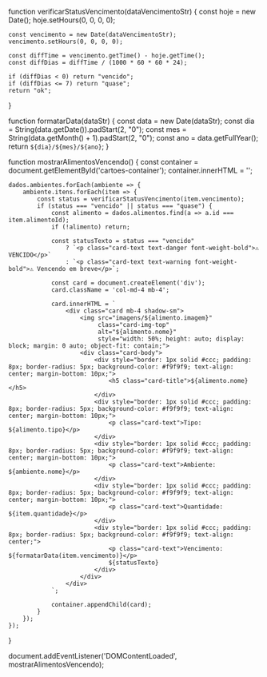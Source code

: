 function verificarStatusVencimento(dataVencimentoStr) {
    const hoje = new Date();
    hoje.setHours(0, 0, 0, 0);

    const vencimento = new Date(dataVencimentoStr);
    vencimento.setHours(0, 0, 0, 0);

    const diffTime = vencimento.getTime() - hoje.getTime();
    const diffDias = diffTime / (1000 * 60 * 60 * 24);

    if (diffDias < 0) return "vencido";
    if (diffDias <= 7) return "quase";
    return "ok";
}

function formatarData(dataStr) {
    const data = new Date(dataStr);
    const dia = String(data.getDate()).padStart(2, "0");
    const mes = String(data.getMonth() + 1).padStart(2, "0");
    const ano = data.getFullYear();
    return `${dia}/${mes}/${ano}`;
}

function mostrarAlimentosVencendo() {
    const container = document.getElementById('cartoes-container');
    container.innerHTML = '';

    dados.ambientes.forEach(ambiente => {
        ambiente.itens.forEach(item => {
            const status = verificarStatusVencimento(item.vencimento);
            if (status === "vencido" || status === "quase") {
                const alimento = dados.alimentos.find(a => a.id === item.alimentoId);
                if (!alimento) return;

                const statusTexto = status === "vencido"
                    ? `<p class="card-text text-danger font-weight-bold">⚠️ VENCIDO</p>`
                    : `<p class="card-text text-warning font-weight-bold">⚠️ Vencendo em breve</p>`;

                const card = document.createElement('div');
                card.className = 'col-md-4 mb-4';

                card.innerHTML = `
                    <div class="card mb-4 shadow-sm">
                        <img src="imagens/${alimento.imagem}" 
                             class="card-img-top" 
                             alt="${alimento.nome}" 
                             style="width: 50%; height: auto; display: block; margin: 0 auto; object-fit: contain;">
                        <div class="card-body">
                            <div style="border: 1px solid #ccc; padding: 8px; border-radius: 5px; background-color: #f9f9f9; text-align: center; margin-bottom: 10px;">
                                <h5 class="card-title">${alimento.nome}</h5>
                            </div>
                            <div style="border: 1px solid #ccc; padding: 8px; border-radius: 5px; background-color: #f9f9f9; text-align: center; margin-bottom: 10px;">
                                <p class="card-text">Tipo: ${alimento.tipo}</p>
                            </div>
                            <div style="border: 1px solid #ccc; padding: 8px; border-radius: 5px; background-color: #f9f9f9; text-align: center; margin-bottom: 10px;">
                                <p class="card-text">Ambiente: ${ambiente.nome}</p>
                            </div>
                            <div style="border: 1px solid #ccc; padding: 8px; border-radius: 5px; background-color: #f9f9f9; text-align: center; margin-bottom: 10px;">
                                <p class="card-text">Quantidade: ${item.quantidade}</p>
                            </div>
                            <div style="border: 1px solid #ccc; padding: 8px; border-radius: 5px; background-color: #f9f9f9; text-align: center;">
                                <p class="card-text">Vencimento: ${formatarData(item.vencimento)}</p>
                                ${statusTexto}
                            </div>
                        </div>
                    </div>
                `;

                container.appendChild(card);
            }
        });
    });
}

document.addEventListener('DOMContentLoaded', mostrarAlimentosVencendo);
